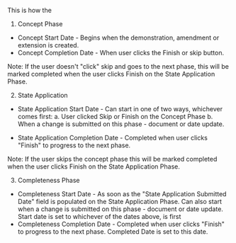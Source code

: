 This is how the

1. Concept Phase

- Concept Start Date - Begins when the demonstration, amendment or extension is created.
- Concept Completion Date - When user clicks the Finish or skip button.

Note: If the user doesn't "click" skip and goes to the next phase, this will be marked completed when the user clicks Finish on the State Application Phase.

2. State Application

- State Application Start Date - Can start in one of two ways, whichever comes first:
  a. User clicked Skip or Finish on the Concept Phase
  b. When a change is submitted on this phase - document or date update.

- State Application Completion Date - Completed when user clicks "Finish" to progress to the next phase.

Note: If the user skips the concept phase this will be marked completed
when the user clicks Finish on the State Application Phase.

3. Completeness Phase

- Completeness Start Date - As soon as the "State Application Submitted Date" field is populated on the State Application Phase. Can also start when a change is submitted on this phase - document or date update. Start date is set to whichever of the dates above, is first
- Completeness Completion Date - Completed when user clicks "Finish" to progress to the next phase. Completed Date is set to this date.
